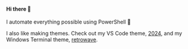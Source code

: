#### Hi there 👋

I automate everything possible using PowerShell 💙

I also like making themes. Check out my VS Code theme, [2024](https://marketplace.visualstudio.com/items?itemName=potatoqualitee.vscode-theme-2024), and my Windows Terminal theme, [retrowave](https://windowsterminalthemes.dev/?theme=Retrowave).


